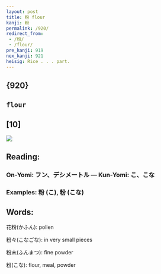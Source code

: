 ```yaml
---
layout: post
title: 粉 flour
kanji: 粉
permalink: /920/
redirect_from:
 - /粉/
 - /flour/
pre_kanji: 919
nex_kanji: 921
heisig: Rice . . . part.
---
```


## {920}

## `flour`

## [10]

<div class="stroke"><img src="E7B289.png" /></div>

## Reading:

### On-Yomi: フン、デシメートル &mdash; Kun-Yomi: こ、こな

### Examples: 粉 (こ), 粉 (こな)

## Words:

花粉(かふん): pollen

粉々(こなごな): in very small pieces

粉末(ふんまつ): fine powder

粉(こな): flour, meal, powder
